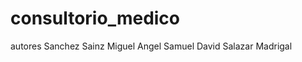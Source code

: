 consultorio_medico
==================
autores
Sanchez Sainz Miguel Angel
Samuel David Salazar Madrigal

